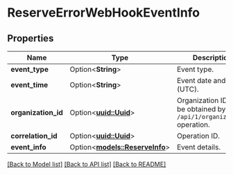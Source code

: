 # ReserveErrorWebHookEventInfo

## Properties

Name | Type | Description | Notes
------------ | ------------- | ------------- | -------------
**event_type** | Option<**String**> | Event type. | [optional]
**event_time** | Option<**String**> | Event date and time (UTC). | [optional]
**organization_id** | Option<[**uuid::Uuid**](uuid::Uuid.md)> | Organization ID.                Can be obtained by `/api/1/organizations` operation. | [optional]
**correlation_id** | Option<[**uuid::Uuid**](uuid::Uuid.md)> | Operation ID. | [optional]
**event_info** | Option<[**models::ReserveInfo**](ReserveInfo.md)> | Event details. | [optional]

[[Back to Model list]](../README.md#documentation-for-models) [[Back to API list]](../README.md#documentation-for-api-endpoints) [[Back to README]](../README.md)


